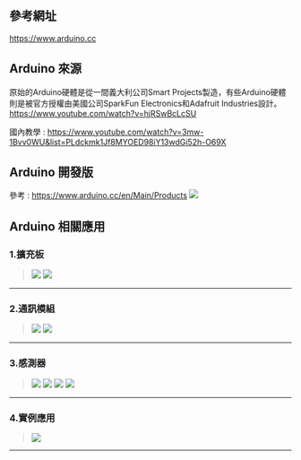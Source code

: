 ## 參考網址 
https://www.arduino.cc

## Arduino 來源
原始的Arduino硬體是從一間義大利公司Smart Projects製造，有些Arduino硬體則是被官方授權由美國公司SparkFun Electronics和Adafruit Industries設計。
https://www.youtube.com/watch?v=hjRSwBcLcSU

國內教學 : https://www.youtube.com/watch?v=3mw-1Bvv0WU&list=PLdckmk1Jf8MYOED98iY13wdGi52h-O69X

## Arduino 開發版
參考 : https://www.arduino.cc/en/Main/Products
![](https://github.com/derricktsai0904/Arduino/blob/master/00.Arduino%E5%9F%BA%E6%9C%AC%E4%BB%8B%E7%B4%B9/ArduinoProduct.PNG?raw=true)

## Arduino 相關應用

### 1.擴充板 
>![](https://github.com/derricktsai0904/Arduino/blob/master/00.Arduino%E5%9F%BA%E6%9C%AC%E4%BB%8B%E7%B4%B9/ArduinoShield.PNG?raw=true)
>![](https://github.com/derricktsai0904/Arduino/blob/master/00.Arduino%E5%9F%BA%E6%9C%AC%E4%BB%8B%E7%B4%B9/ArduinoShield2.PNG?raw=true)
<hr>

### 2.通訊模組
>![](https://github.com/derricktsai0904/Arduino/blob/master/00.Arduino%E5%9F%BA%E6%9C%AC%E4%BB%8B%E7%B4%B9/ArduinoCommunication.PNG?raw=true)
>![](https://github.com/derricktsai0904/Arduino/blob/master/00.Arduino%E5%9F%BA%E6%9C%AC%E4%BB%8B%E7%B4%B9/ArduinoCommunication2.PNG?raw=true)
<hr>

### 3.感測器
>![](https://github.com/derricktsai0904/Arduino/blob/master/00.Arduino%E5%9F%BA%E6%9C%AC%E4%BB%8B%E7%B4%B9/ArduinoSensor.PNG?raw=true)
>![](https://github.com/derricktsai0904/Arduino/blob/master/00.Arduino%E5%9F%BA%E6%9C%AC%E4%BB%8B%E7%B4%B9/ArduinoSensor2.PNG?raw=true)
>![](https://github.com/derricktsai0904/Arduino/blob/master/00.Arduino%E5%9F%BA%E6%9C%AC%E4%BB%8B%E7%B4%B9/ArduinoSensor3.PNG?raw=true)
>![](https://github.com/derricktsai0904/Arduino/blob/master/00.Arduino%E5%9F%BA%E6%9C%AC%E4%BB%8B%E7%B4%B9/ArduinoSensor4.PNG?raw=true)
<hr>

### 4.實例應用
>![](https://github.com/derricktsai0904/Arduino/blob/master/00.Arduino%E5%9F%BA%E6%9C%AC%E4%BB%8B%E7%B4%B9/ArduinoApplication.PNG?raw=true)
<hr>
